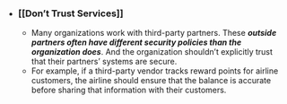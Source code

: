 - ### **[[Don’t Trust Services]]**
	- Many organizations work with third-party partners. These ***outside partners often have different security policies than the organization does***. And the organization shouldn’t explicitly trust that their partners’ systems are secure. 
	- For example, if a third-party vendor tracks reward points for airline customers, the airline should ensure that the balance is accurate before sharing that information with their customers.